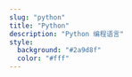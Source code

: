 ```yaml
---
slug: "python"
title: "Python"
description: "Python 编程语言"
style:
  background: "#2a9d8f"
  color: "#fff"
---
```

